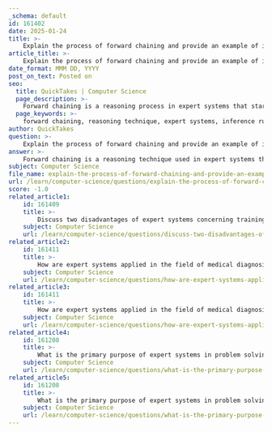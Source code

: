 ```yaml
---
_schema: default
id: 161402
date: 2025-01-24
title: >-
    Explain the process of forward chaining and provide an example of its application.
article_title: >-
    Explain the process of forward chaining and provide an example of its application.
date_format: MMM DD, YYYY
post_on_text: Posted on
seo:
  title: QuickTakes | Computer Science
  page_description: >-
    Forward chaining is a reasoning process in expert systems that starts with known facts and uses inference rules to derive conclusions, illustrated by a loan eligibility example based on income and credit score.
  page_keywords: >-
    forward chaining, reasoning technique, expert systems, inference rules, known facts, fact generation, loan eligibility, financial profile, maximum loan amount, knowledge base
author: QuickTakes
question: >-
    Explain the process of forward chaining and provide an example of its application.
answer: >-
    Forward chaining is a reasoning technique used in expert systems that begins with known facts and applies inference rules to derive new facts or conclusions until a specific goal is reached. This method is particularly useful in scenarios where the system needs to generate conclusions based on a set of initial data.\n\n### Process of Forward Chaining\n\n1. **Initialization**: Start with a set of known facts in the knowledge base.\n2. **Rule Application**: Apply inference rules to the known facts. Each rule typically has a condition (if part) and a conclusion (then part).\n3. **Fact Generation**: When the conditions of a rule are satisfied by the known facts, the conclusion of that rule is added to the set of known facts.\n4. **Iteration**: Repeat the process of applying rules and generating new facts until no more rules can be applied or a specific goal is achieved.\n\n### Example of Forward Chaining Application\n\nConsider a simple expert system designed to determine a user's maximum loan eligibility based on their financial profile. The knowledge base might include the following facts and rules:\n\n**Known Facts**:\n- User's income: $50,000\n- User's credit score: 700\n- User's existing debt: $10,000\n\n**Inference Rules**:\n1. If the user's income is greater than $40,000 and the credit score is above 650, then the user is eligible for a loan.\n2. If the user's existing debt is less than $15,000, then the user can borrow up to 3 times their income.\n\n**Forward Chaining Process**:\n- Start with the known facts: income ($50,000), credit score (700), and existing debt ($10,000).\n- Apply Rule 1: The user's income ($50,000) is greater than $40,000, and the credit score (700) is above 650. Therefore, the conclusion is that the user is eligible for a loan.\n- Apply Rule 2: The user's existing debt ($10,000) is less than $15,000. Therefore, the conclusion is that the user can borrow up to 3 times their income, which is $150,000.\n\nIn this example, forward chaining allows the expert system to derive new information (loan eligibility and maximum borrowing amount) based on the initial facts and the defined rules.\n\n### Conclusion\n\nForward chaining is a powerful technique in expert systems, enabling them to reason from known facts to conclusions effectively. It is particularly well-suited for applications where the system needs to generate new information based on existing data, such as in financial assessments, diagnostic systems, and decision-making processes.
subject: Computer Science
file_name: explain-the-process-of-forward-chaining-and-provide-an-example-of-its-application.md
url: /learn/computer-science/questions/explain-the-process-of-forward-chaining-and-provide-an-example-of-its-application
score: -1.0
related_article1:
    id: 161409
    title: >-
        Discuss two disadvantages of expert systems concerning training and costs.
    subject: Computer Science
    url: /learn/computer-science/questions/discuss-two-disadvantages-of-expert-systems-concerning-training-and-costs
related_article2:
    id: 161411
    title: >-
        How are expert systems applied in the field of medical diagnosis, and what are the key components involved?
    subject: Computer Science
    url: /learn/computer-science/questions/how-are-expert-systems-applied-in-the-field-of-medical-diagnosis-and-what-are-the-key-components-involved
related_article3:
    id: 161411
    title: >-
        How are expert systems applied in the field of medical diagnosis, and what are the key components involved?
    subject: Computer Science
    url: /learn/computer-science/questions/how-are-expert-systems-applied-in-the-field-of-medical-diagnosis-and-what-are-the-key-components-involved
related_article4:
    id: 161208
    title: >-
        What is the primary purpose of expert systems in problem solving, diagnosis, and reasoning?
    subject: Computer Science
    url: /learn/computer-science/questions/what-is-the-primary-purpose-of-expert-systems-in-problem-solving-diagnosis-and-reasoning
related_article5:
    id: 161208
    title: >-
        What is the primary purpose of expert systems in problem solving, diagnosis, and reasoning?
    subject: Computer Science
    url: /learn/computer-science/questions/what-is-the-primary-purpose-of-expert-systems-in-problem-solving-diagnosis-and-reasoning
---
```


&nbsp;
